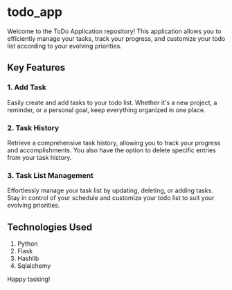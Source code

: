 # todo_app
Welcome to the ToDo Application repository! This application allows you to efficiently manage your tasks, track your progress, and customize your todo list according to your evolving priorities.

## Key Features

### 1. Add Task
Easily create and add tasks to your todo list. Whether it's a new project, a reminder, or a personal goal, keep everything organized in one place.

### 2. Task History
Retrieve a comprehensive task history, allowing you to track your progress and accomplishments. You also have the option to delete specific entries from your task history.

### 3. Task List Management
Effortlessly manage your task list by updating, deleting, or adding tasks. Stay in control of your schedule and customize your todo list to suit your evolving priorities.

## Technologies Used
1. Python
2. Flask
3. Hashlib
4. Sqlalchemy

Happy tasking!
